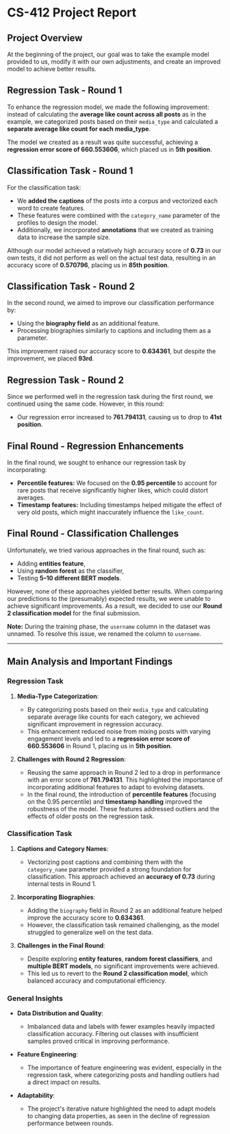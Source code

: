 # CS-412 Project Report

## Project Overview
At the beginning of the project, our goal was to take the example model provided to us, modify it with our own adjustments, and create an improved model to achieve better results.

## Regression Task - Round 1
To enhance the regression model, we made the following improvement: instead of calculating the **average like count across all posts** as in the example, we categorized posts based on their `media_type` and calculated a **separate average like count for each media_type**.

The model we created as a result was quite successful, achieving a **regression error score of 660.553606**, which placed us in **5th position**.

## Classification Task - Round 1
For the classification task:
- We **added the captions** of the posts into a corpus and vectorized each word to create features.
- These features were combined with the `category_name` parameter of the profiles to design the model.
- Additionally, we incorporated **annotations** that we created as training data to increase the sample size.

Although our model achieved a relatively high accuracy score of **0.73** in our own tests, it did not perform as well on the actual test data, resulting in an accuracy score of **0.570796**, placing us in **85th position**.

## Classification Task - Round 2
In the second round, we aimed to improve our classification performance by:
- Using the **biography field** as an additional feature.
- Processing biographies similarly to captions and including them as a parameter.

This improvement raised our accuracy score to **0.634361**, but despite the improvement, we placed **93rd**.

## Regression Task - Round 2
Since we performed well in the regression task during the first round, we continued using the same code. However, in this round:
- Our regression error increased to **761.794131**, causing us to drop to **41st position**.

## Final Round - Regression Enhancements
In the final round, we sought to enhance our regression task by incorporating:
- **Percentile features:** We focused on the **0.95 percentile** to account for rare posts that receive significantly higher likes, which could distort averages.
- **Timestamp features:** Including timestamps helped mitigate the effect of very old posts, which might inaccurately influence the `like_count`.

## Final Round - Classification Challenges
Unfortunately, we tried various approaches in the final round, such as:
- Adding **entities feature**,
- Using **random forest** as the classifier,
- Testing **5–10 different BERT models**.

However, none of these approaches yielded better results. When comparing our predictions to the (presumably) expected results, we were unable to achieve significant improvements. As a result, we decided to use our **Round 2 classification model** for the final submission.


**Note:** During the training phase, the `username` column in the dataset was unnamed. To resolve this issue, we renamed the column to `username`.

---

## Main Analysis and Important Findings

### Regression Task
1. **Media-Type Categorization**: 
   - By categorizing posts based on their `media_type` and calculating separate average like counts for each category, we achieved significant improvement in regression accuracy.
   - This enhancement reduced noise from mixing posts with varying engagement levels and led to a **regression error score of 660.553606** in Round 1, placing us in **5th position**.

2. **Challenges with Round 2 Regression**:
   - Reusing the same approach in Round 2 led to a drop in performance with an error score of **761.794131**. This highlighted the importance of incorporating additional features to adapt to evolving datasets.
   - In the final round, the introduction of **percentile features** (focusing on the 0.95 percentile) and **timestamp handling** improved the robustness of the model. These features addressed outliers and the effects of older posts on the regression task.

### Classification Task
1. **Captions and Category Names**:
   - Vectorizing post captions and combining them with the `category_name` parameter provided a strong foundation for classification. This approach achieved an **accuracy of 0.73** during internal tests in Round 1.

2. **Incorporating Biographies**:
   - Adding the `biography` field in Round 2 as an additional feature helped improve the accuracy score to **0.634361**.
   - However, the classification task remained challenging, as the model struggled to generalize well on the test data.

3. **Challenges in the Final Round**:
   - Despite exploring **entity features**, **random forest classifiers**, and **multiple BERT models**, no significant improvements were achieved.
   - This led us to revert to the **Round 2 classification model**, which balanced accuracy and computational efficiency.

### General Insights
- **Data Distribution and Quality**:
  - Imbalanced data and labels with fewer examples heavily impacted classification accuracy. Filtering out classes with insufficient samples proved critical in improving performance.

- **Feature Engineering**:
  - The importance of feature engineering was evident, especially in the regression task, where categorizing posts and handling outliers had a direct impact on results.

- **Adaptability**:
  - The project's iterative nature highlighted the need to adapt models to changing data properties, as seen in the decline of regression performance between rounds.

